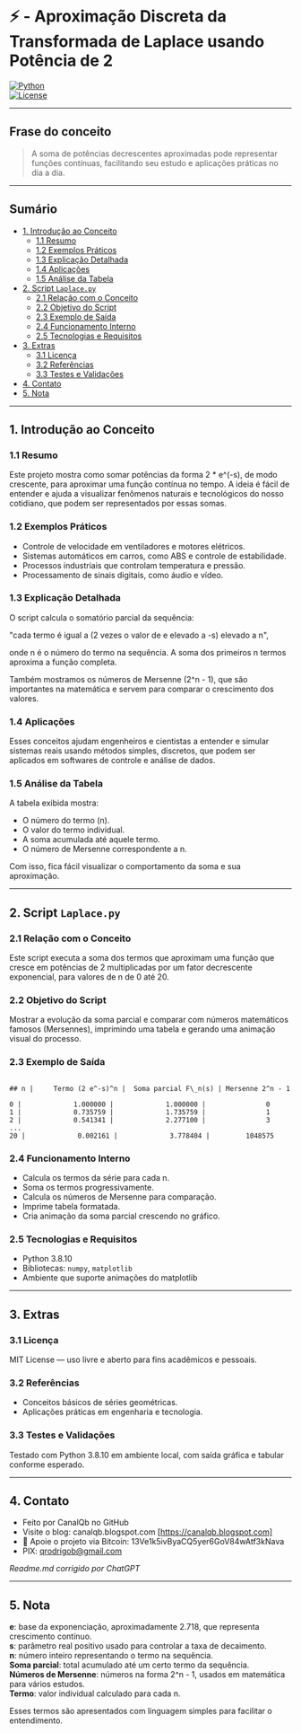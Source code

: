 # ⚡ - Aproximação Discreta da Transformada de Laplace usando Potência de 2

[![Python](https://img.shields.io/badge/Python-3.7%2B-blue.svg)](https://www.python.org/)  
[![License](https://img.shields.io/badge/license-MIT-green)](LICENSE)  

---

## Frase do conceito

> A soma de potências decrescentes aproximadas pode representar funções contínuas, facilitando seu estudo e aplicações práticas no dia a dia.

---

## Sumário

* [1. Introdução ao Conceito](#1-introdução-ao-conceito)
  * [1.1 Resumo](#11-resumo)
  * [1.2 Exemplos Práticos](#12-exemplos-práticos)
  * [1.3 Explicação Detalhada](#13-explicação-detalhada)
  * [1.4 Aplicações](#14-aplicações)
  * [1.5 Análise da Tabela](#15-análise-da-tabela)
* [2. Script `Laplace.py`](#2-script-laplacepy)
  * [2.1 Relação com o Conceito](#21-relação-com-o-conceito)
  * [2.2 Objetivo do Script](#22-objetivo-do-script)
  * [2.3 Exemplo de Saída](#23-exemplo-de-saída)
  * [2.4 Funcionamento Interno](#24-funcionamento-interno)
  * [2.5 Tecnologias e Requisitos](#25-tecnologias-e-requisitos)
* [3. Extras](#3-extras)
  * [3.1 Licença](#31-licença)
  * [3.2 Referências](#32-referencias)
  * [3.3 Testes e Validações](#33-testes-e-validações)
* [4. Contato](#4-contato)
* [5. Nota](#5-nota)

---

## 1. Introdução ao Conceito

### 1.1 Resumo

Este projeto mostra como somar potências da forma 2 * e^(-s), de modo crescente, para aproximar uma função contínua no tempo. A ideia é fácil de entender e ajuda a visualizar fenômenos naturais e tecnológicos do nosso cotidiano, que podem ser representados por essas somas.

### 1.2 Exemplos Práticos

- Controle de velocidade em ventiladores e motores elétricos.  
- Sistemas automáticos em carros, como ABS e controle de estabilidade.  
- Processos industriais que controlam temperatura e pressão.  
- Processamento de sinais digitais, como áudio e vídeo.

### 1.3 Explicação Detalhada

O script calcula o somatório parcial da sequência:  

"cada termo é igual a (2 vezes o valor de e elevado a -s) elevado a n",  

onde n é o número do termo na sequência. A soma dos primeiros n termos aproxima a função completa.  

Também mostramos os números de Mersenne (2^n - 1), que são importantes na matemática e servem para comparar o crescimento dos valores.

### 1.4 Aplicações

Esses conceitos ajudam engenheiros e cientistas a entender e simular sistemas reais usando métodos simples, discretos, que podem ser aplicados em softwares de controle e análise de dados.

### 1.5 Análise da Tabela

A tabela exibida mostra:  

- O número do termo (n).  
- O valor do termo individual.  
- A soma acumulada até aquele termo.  
- O número de Mersenne correspondente a n.  

Com isso, fica fácil visualizar o comportamento da soma e sua aproximação.

---

## 2. Script `Laplace.py`

### 2.1 Relação com o Conceito

Este script executa a soma dos termos que aproximam uma função que cresce em potências de 2 multiplicadas por um fator decrescente exponencial, para valores de n de 0 até 20.

### 2.2 Objetivo do Script

Mostrar a evolução da soma parcial e comparar com números matemáticos famosos (Mersennes), imprimindo uma tabela e gerando uma animação visual do processo.

### 2.3 Exemplo de Saída

```

## n |     Termo (2 e^-s)^n |  Soma parcial F\_n(s) | Mersenne 2^n - 1

0 |             1.000000 |             1.000000 |               0
1 |             0.735759 |             1.735759 |               1
2 |             0.541341 |             2.277100 |               3
...
20 |             0.002161 |             3.778404 |         1048575

```

### 2.4 Funcionamento Interno

- Calcula os termos da série para cada n.  
- Soma os termos progressivamente.  
- Calcula os números de Mersenne para comparação.  
- Imprime tabela formatada.  
- Cria animação da soma parcial crescendo no gráfico.

### 2.5 Tecnologias e Requisitos

- Python 3.8.10  
- Bibliotecas: `numpy`, `matplotlib`  
- Ambiente que suporte animações do matplotlib

---

## 3. Extras

### 3.1 Licença

MIT License — uso livre e aberto para fins acadêmicos e pessoais.

### 3.2 Referências

- Conceitos básicos de séries geométricas.  
- Aplicações práticas em engenharia e tecnologia.

### 3.3 Testes e Validações

Testado com Python 3.8.10 em ambiente local, com saída gráfica e tabular conforme esperado.

---

## 4. Contato

- Feito por CanalQb no GitHub  
- Visite o blog: canalqb.blogspot.com [https://canalqb.blogspot.com]  
- 💸 Apoie o projeto via Bitcoin: 13Ve1k5ivByaCQ5yer6GoV84wAtf3kNava  
- PIX: [qrodrigob@gmail.com](mailto:qrodrigob@gmail.com)  

*Readme.md corrigido por ChatGPT*

---

## 5. Nota

**e**: base da exponenciação, aproximadamente 2.718, que representa crescimento contínuo.  
**s**: parâmetro real positivo usado para controlar a taxa de decaimento.  
**n**: número inteiro representando o termo na sequência.  
**Soma parcial**: total acumulado até um certo termo da sequência.  
**Números de Mersenne**: números na forma 2^n - 1, usados em matemática para vários estudos.  
**Termo**: valor individual calculado para cada n.  

Esses termos são apresentados com linguagem simples para facilitar o entendimento.
